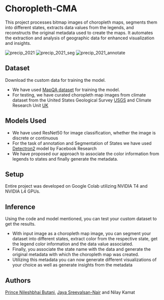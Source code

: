 
# Choropleth-CMA

This project processes bitmap images of choropleth maps, segments them into different states, extracts data values from the legends, and reconstructs the original metadata used to create the maps. It automates the extraction and analysis of geographic data for enhanced visualization and insights.


![precip_2021](https://github.com/GVCL/Choropleth-CMA/assets/111348225/d19dbb11-5326-46b0-a2d6-142477c4d3c4)
![precip_2021_seg](https://github.com/GVCL/Choropleth-CMA/assets/111348225/39db9ee7-20f0-4153-bee2-2c0215a4d3e5)
![precip_2021_annotate](https://github.com/GVCL/Choropleth-CMA/assets/111348225/3965eb00-af7a-4c83-be8b-4bdc78c14a60)

## Dataset

Download the custom data for training the model.  
- We have used [MapQA dataset](https://buckeyemailosu-my.sharepoint.com/personal/chang_1692_buckeyemail_osu_edu/_layouts/15/onedrive.aspx?id=%2Fpersonal%2Fchang%5F1692%5Fbuckeyemail%5Fosu%5Fedu%2FDocuments%2FMapQA&ga=1) for training the model.  
- For testing, we have curated choropleth map images from climate dataset from the United States Geological Survey [USGS](https://www.usgs.gov/) and Climate Research Unit [UK](https://www.uea.ac.uk/web/groups-and-centres/climatic-research-unit/data)

## Models Used  
- We have used ResNet50 for image classification, whether the image is discrete or continuous
- For the task of annotation and Segmentation of States we have used [Detectron2](https://github.com/facebookresearch/detectron2) model by Facebook Research
- We have proposed our approach to associate the color information from legends to states and finally generate the metadata.
## Setup

Entire project was developed on Google Colab utilizing NVIDIA T4 and NVIDIA L4 GPUs. 
## Inference

Using the code and model mentioned, you can test your custom dataset to get the results.  
- With input image as a choropleth map image, you can segment your dataset into different states, extract color from the respective state, get the legend color information and the data value associated.  
- Finally, you associate the state name with the data and generate the original metadata with which the choropleth map was created.
- Utilizing this metadata you can now generate different visualizations of your choice as well as generate insights from the metadata


## Authors

[Prince Nileshbhai Butani](https://www.linkedin.com/in/princebutani/), [Jaya Sreevalsan-Nair](https://www.linkedin.com/in/jayanair/) and Nilay Kamat
